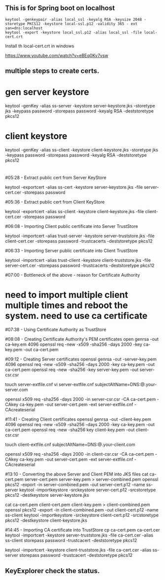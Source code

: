 
## This is for Spring boot on localhost

```
keytool -genkeypair -alias local_ssl -keyalg RSA -keysize 2048 -storetype PKCS12 -keystore local-ssl.p12 -validity 365 - ext san=dns:localhost
keytool -export -keystore local_ssl.p12 -alias local_ssl -file local-cert.crt

```
Install th local-cert.crt in windows

https://www.youtube.com/watch?v=eBEq0Kv7vsw



## multiple steps to create certs.

# gen server keystore

keytool -genKey -alias ss-server -keystore server-keystore.jks -storetype jks -keypass password -storepass password -keyalg RSA -deststoretype pkcs12

# client keystore

keytool -genKey -alias ss-client -keystore client-keystore.jks -storetype jks -keypass password -storepass password -keyalg RSA -deststoretype pkcs12


#
#05:28 - Extract public cert from Server KeyStore

keytool -exportcert -alias ss-cert -keystore server-keystore.jks -file server-cert.cer -storepass password


#05:36 - Extract public cert from Client KeyStore

keytool -exportcert -alias ss-client -keystore client-keystore.jks -file client-cert.cer -storepass password


#06:08 - Importing Client public certificate into Server TrustStore

keytool -importcert -alias trust-server -keystore server-truststore.jks -file client-cert.cer -storepass password -trustcacerts -deststoretype pkcs12

#06:33 - Importing Server public certificate into Client TrustStore

keytool -importcert -alias trust-client -keystore client-truststore.jks -file server-cert.cer -storepass password -trustcacerts -deststoretype pkcs12


#07:00 - Bottleneck of the above - reason for Certificate Authority
# need to import multiple client multiple times and reboot the system. need to use ca certificate

#07:38 - Using Certificate Authority as TrustStore

#08:08 - Creating Certificate Authority's PEM certificates
open genrsa -out ca-key.em 4096
openssl req -new -x509 -sha256 -days 2000 -key ca-key.pem -out ca-cert.pem


#09:12 - Creating Server certificates
openssl genrsa -out -server-key.pem 4096
openssl req -new -x509 -sha256 -days 2000 -key ca-key.pem -out ca-cert.pem
openssl req -new -sha256 -key server-key.pem -out server-csr.csr

touch server-extfile.cnf
vi server-extfile.cnf
subjectAltName=DNS:@.your-server.com

openssl x509 req -sha256 -days 2000 -in server-csr.csr -CA ca-cert.pem -CAkey ca-key.pem -out server-cert.pem -ext server-extfile.cnf -CAcreateserial


#11:41 - Creating Client certificates
openssl genrsa -out -client-key.pem 4096
openssl req -new -x509 -sha256 -days 2000 -key ca-key.pem -out ca-cert.pem
openssl req -new -sha256 key client-key.pem -out client-csr.csr


touch client-extfile.cnf
subjectAltName=DNS:@.your-client.com

openssl x509 req -sha256 -days 2000 -in client-csr.csr -CA ca-cert.pem -CAkey ca-key.pem -out server-cert.pem -ext server-extfile.cnf -CAcreateserial

#13:10 - Converting the above Server and Client PEM into JKS files
cat ca-cert.pem server-cert.pem server-key.pem > server-combined.pem
openssl pkcs12 -export -in server-combined.pem -out server-cert.p12 -name ss-server
keytool -importkeystore -srckeystore server-cert.p12 -srcstoretype pkcs12 -destkeystore server-keystore.jks

cat ca-cert.pem client-cert.pem client-key.pem > client-combined.pem
openssl pkcs12 -export -in client-combined.pem -out client-cert.p12 -name ss-client
keytool -importkeystore -srckeystore client-cert.p12 -srcstoretype pkcs12 -destkeystore client-keystore.jks

#14:45 - Importing CA certificate into TrustStore
cp ca-cert.pem ca-cert.cer
keytool -importcert -keystore server-truststore.jks -file ca-cert.cer -alias ss-client storepass password -trustcacert -deststoretype pkcs12
 
keytool -importcert -keystore client-truststore.jks -file ca-cert.cer -alias ss-server storepass password -trustcacert -deststoretype pkcs12

## KeyExplorer check the status.
